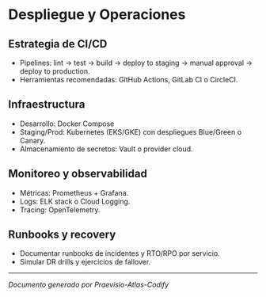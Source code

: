 # Despliegue y Operaciones

## Estrategia de CI/CD
- Pipelines: lint -> test -> build -> deploy to staging -> manual approval -> deploy to production.
- Herramientas recomendadas: GitHub Actions, GitLab CI o CircleCI.

## Infraestructura
- Desarrollo: Docker Compose
- Staging/Prod: Kubernetes (EKS/GKE) con despliegues Blue/Green o Canary.
- Almacenamiento de secretos: Vault o provider cloud.

## Monitoreo y observabilidad
- Métricas: Prometheus + Grafana.
- Logs: ELK stack o Cloud Logging.
- Tracing: OpenTelemetry.

## Runbooks y recovery
- Documentar runbooks de incidentes y RTO/RPO por servicio.
- Simular DR drills y ejercicios de fallover.

---

*Documento generado por Praevisio-Atlas-Codify*